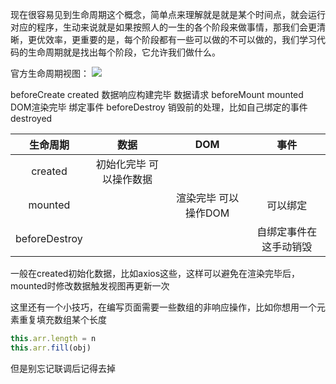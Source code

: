 现在很容易见到生命周期这个概念，简单点来理解就是就是某个时间点，就会运行对应的程序，生动来说就是如果按照人的一生的各个阶段来做事情，那我们会更清晰，更优效率，更重要的是，每个阶段都有一些可以做的不可以做的，我们学习代码的生命周期就是找出每个阶段，它允许我们做什么。

官方生命周期视图：
![](https://cn.vuejs.org/images/lifecycle.png)


beforeCreate 
created 数据响应构建完毕  数据请求
beforeMount
mounted DOM渲染完毕  绑定事件
beforeDestroy 销毁前的处理，比如自己绑定的事件
destroyed

|生命周期| 数据 | DOM | 事件 |
| :------:| :------:| :------: | :------: |
| created | 初始化完毕 可以操作数据 |  | |
| mounted |  | 渲染完毕 可以操作DOM | 可以绑定 |
| beforeDestroy |  |  | 自绑定事件在这手动销毁|


一般在created初始化数据，比如axios这些，这样可以避免在渲染完毕后，mounted时修改数据触发视图再更新一次

这里还有一个小技巧，在编写页面需要一些数组的非响应操作，比如你想用一个元素重复填充数组某个长度
```js
this.arr.length = n
this.arr.fill(obj)
```
但是别忘记联调后记得去掉
